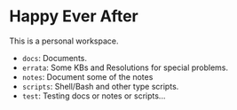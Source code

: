 # Happy Ever After

This is a personal workspace.

* `docs`: Documents.
* `errata`: Some KBs and Resolutions for special problems.
* `notes`: Document some of the notes 
* `scripts`: Shell/Bash and other type scripts.
* `test`: Testing docs or notes or scripts...